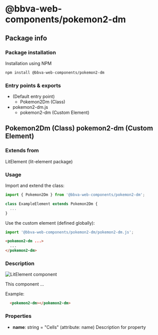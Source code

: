 # @bbva-web-components/pokemon2-dm

## Package info

### Package installation

Installation using NPM

```bash
npm install @bbva-web-components/pokemon2-dm
```

### Entry points & exports

- (Default entry point)
  - Pokemon2Dm (Class)
- pokemon2-dm.js
  - pokemon2-dm (Custom Element)


## Pokemon2Dm (Class) pokemon2-dm (Custom Element) 

### Extends from

LitElement (lit-element package)

### Usage

Import and extend the class:

```js
import { Pokemon2Dm } from '@bbva-web-components/pokemon2-dm';

class ExampleElement extends Pokemon2Dm {
  ...
}
```

Use the custom element (defined globally):

```js
import '@bbva-web-components/pokemon2-dm/pokemon2-dm.js';
```

```html
<pokemon2-dm ...>
  ...
</pokemon2-dm>
```

### Description

![LitElement component](https://img.shields.io/badge/litElement-component-blue.svg)

This component ...

Example:

```html
  <pokemon2-dm></pokemon2-dm>
```

### Properties

- **name**: string = "Cells" (attribute: name)
    Description for property
